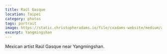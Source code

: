 ```yaml
---
title: Raúl Gasque
location: Taipei
category: photos
tags: portrait
image: https://static.christopheradams.io/file/cxadams-website/medium/albums/2019/20190519-20190520_Taipei_Raul/20190519-20190520_Taipei_Raul_4261_07-0.jpg
excerpt: Yangmingshan
---
```


Mexican artist Raúl Gasque near Yangmingshan.
